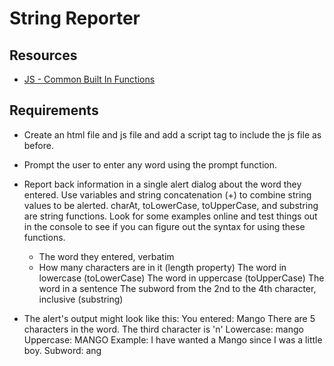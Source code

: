 String Reporter
===========

Resources
----------
- <a href="http://www.tutorialspoint.com/javascript/javascript_builtin_functions.htm">JS - Common Built In Functions</a>

Requirements
-----------

- Create an html file and js file and add a script tag to include the js file as before.
- Prompt the user to enter any word using the prompt function.
- Report back information in a single alert dialog about the word they entered. Use variables and string concatenation (+) to combine string values to be alerted. charAt, toLowerCase, toUpperCase, and substring are string functions. Look for some examples online and test things out in the console to see if you can figure out the syntax for using these functions.
  - The word they entered, verbatim
  - How many characters are in it (length property)
The word in lowercase (toLowerCase)
The word in uppercase (toUpperCase)
The word in a sentence
The subword from the 2nd to the 4th character, inclusive (substring)

- The alert's output might look like this: 
You entered: Mango 
There are 5 characters in the word. 
The third character is 'n' 
Lowercase: mango 
Uppercase: MANGO 
Example: I have wanted a Mango since I was a little boy. 
Subword: ang
